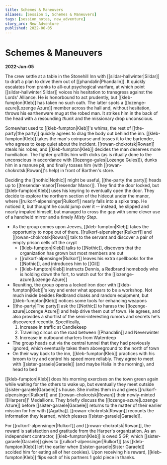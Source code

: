 ```yaml
---
title: Schemes & Maneuvers
aliases: [Session 5, Schemes & Maneuvers]
tags: [session_notes, new_adventure]
story_arc: New Adventure
published: 2022-06-05
---
```

# Schemes & Maneuvers
**2022-Jun-05**

The crew settle at a table in the Stonehill Inn with [[sildar-hallwinter|Sildar]] to draft a plan to drive them out of [[phandalin|Phandalin]]. It quickly escalates from pranks to all-out psychogical warfare, at which point [[sildar-hallwinter|Sildar]] voices his hesitation to transgress against the Lords' Alliance. He is honorbound to act prudently, but [[kleb-fumpton|Kleb]] has taken no such oath. The latter spots a [[lozenge-azure|Lozenge Azure]] member across the hall and, without hesitation, throws his earthenware mug at the robed man. It strikes him in the back of the head with a resounding *thunk* and the missionary drop unconscious.

Somewhat used to [[kleb-fumpton|Kleb]]'s whims, the rest of [[the-party|the party]] quickly agrees to drag the body out behind the inn. [[kleb-fumpton|Kleb]] takes the man's coinpurse and tosses it to the bartender, who agrees to keep quiet about the incident. [[rowan-chokrotsk|Rowan]] steals his robes, and [[kleb-fumpton|Kleb]] decides the man deserves more humiliation. The fighter graffitis him with dicks (as is ritually done to the unconscious in accordance with [[lozenge-gules|Lozenge Gules]]), dunks him in a manure pit,  and finally tosses him (with [[rowan-chokrotsk|Rowan]]'s help) in front of Barthen's store.

Deciding the [[nothic|Nothic]] might be useful, [[the-party|the party]] heads up to [[tresendar-manor|Tresendar Manor]]. They find the door locked, but [[kleb-fumpton|Kleb]] uses his keyring to eventually open the door. They decide to explore the northern section of the hideout under the manor, where [[rulkorf-alpensinger|Rulkorf]] nearly falls into a spike trap. He noticed it, but thought he could jump over it -- instead, he slipped and nearly impaled himself, but managed to cross the gap with some clever use of a handheld mirror and a timely *Misty Step*. 

- As the group comes upon Jeeves, [[kleb-fumpton|Kleb]] takes the opportunity to nope out of there. [[rulkorf-alpensinger|Rulkorf]] and [[rowan-chokrotsk|Rowan]] talk to the servant and discover a pair of empty prison cells off the crypt
	- [[kleb-fumpton|Kleb]] talks to [[Nothic]], discovers that the organization has grown but most members are out
	- [[rulkorf-alpensinger|Rulkorf]] leaves his extra spellbooks for the [[Nothic]], and introduces him to [[Gil]]
	- [[kleb-fumpton|Kleb]] instructs Dennis, a Redbrand homebody who is holding down the fort, to watch out for the [[lozenge-azure|Lozenge Azure]]
- Reuniting, the group opens a locked iron door with [[kleb-fumpton|Kleb]]'s key and enter what appears to be a workshop. Not much inside besides Redbrand cloaks and random equipment, but [[kleb-fumpton|Kleb]] notices some tools for enhancing weapons
- [[the-party|The party]] ask the [[Nothic]] to harass the [[lozenge-azure|Lozenge Azure]] and help drive them out of town. He agrees, and also provides a shortlist of the semi-interesting rumors and secrets he's discovered recently. Specifically,
	1. Increase in traffic at Candlekeep
	2. Traveling circus on the road between [[Phandalin]] and Neverwinter
	3. Increase in outbound charters from Waterdeep
- The group heads out via the central tunnel that they had previously ignored, which eventually takes them aboveground to the north of town
- On their way back to the inn, [[kleb-fumpton|Kleb]] practices with his broom to try and control his speed more reliably. They agree to meet with [[sister-garaele|Garaele]] (and maybe Halia in the morning), and head to bed

[[kleb-fumpton|Kleb]] does his morning exercises on the town green again while waiting for the others to wake up, but eventually they meet outside [[sister-garaele|Garaele]]'s house. She invites them in and gives [[rulkorf-alpensinger|Rulkorf]] and [[rowan-chokrotsk|Rowan]] their newly-minted [[Harpers]]' Medallions. They briefly discuss the [[lozenge-azure|Lozenge Azure]] before [[sister-garaele|Garaele]] returns to the matter of their earlier mission for her with [[Agatha]]. [[rowan-chokrotsk|Rowan]] recounts the information they learned, which pleases [[sister-garaele|Garaele]].

For [[rulkorf-alpensinger|Rulkorf]] and [[rowan-chokrotsk|Rowan]], the reward is satisfaction and gratitude from the Harper's organization. As an independent contractor, [[kleb-fumpton|Kleb]] is owed 5 GP, which [[sister-garaele|Garaele]] gives to [[rulkorf-alpensinger|Rulkorf]] (as [[kleb-fumpton|Kleb]] left the earlier when [[sister-garaele|Sister Garaele]] scolded him for eating all of her cookies). Upon receiving his reward, [[kleb-fumpton|Kleb]] flips each of his partners 1 gold piece in thanks.